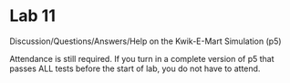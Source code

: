 # Lab 11

Discussion/Questions/Answers/Help on the Kwik-E-Mart Simulation (p5)<br>

Attendance is still required. If you turn in a complete version of p5 that passes ALL tests before the start of lab, you do not have to attend.
